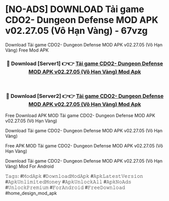 # [NO-ADS] DOWNLOAD Tải game CDO2- Dungeon Defense MOD APK v02.27.05 (Vô Hạn Vàng) - 67vzg
Download Tải game CDO2- Dungeon Defense MOD APK v02.27.05 (Vô Hạn Vàng) Free Mod APK

<div align="center">
<h3>🔴 Download [Server1] 👉👉 <a href="https://apk-comot.site?title=Tải_game_CDO2-_Dungeon_Defense_MOD_APK_v02.27.05_(Vô_Hạn_Vàng)">Tải game CDO2- Dungeon Defense MOD APK v02.27.05 (Vô Hạn Vàng) Mod Apk</a></h3><br>

<h3>🔴 Download [Server2] 👉👉 <a href="https://apk-comot.site?title=Tải_game_CDO2-_Dungeon_Defense_MOD_APK_v02.27.05_(Vô_Hạn_Vàng)">Tải game CDO2- Dungeon Defense MOD APK v02.27.05 (Vô Hạn Vàng) Mod Apk</a></h3>
</div>


Free Download APK MOD Tải game CDO2- Dungeon Defense MOD APK v02.27.05 (Vô Hạn Vàng)

Download Tải game CDO2- Dungeon Defense MOD APK v02.27.05 (Vô Hạn Vàng) 

Free APK MOD Tải game CDO2- Dungeon Defense MOD APK v02.27.05 (Vô Hạn Vàng) 

Download Tải game CDO2- Dungeon Defense MOD APK v02.27.05 (Vô Hạn Vàng) Mod For Android

𝚃𝚊𝚐𝚜: #𝙼𝚘𝚍𝙰𝚙𝚔 #𝙳𝚘𝚠𝚗𝚕𝚘𝚊𝚍𝙼𝚘𝚍𝙰𝚙𝚔 #𝙰𝚙𝚔𝙻𝚊𝚝𝚎𝚜𝚝𝚅𝚎𝚛𝚜𝚒𝚘𝚗 #𝙰𝚙𝚔𝚄𝚗𝚕𝚒𝚖𝚒𝚝𝚎𝚍𝙼𝚘𝚗𝚎𝚢 #𝙰𝚙𝚔𝚄𝚗𝚕𝚘𝚌𝚔𝙰𝚕𝚕 #𝙰𝚙𝚔𝙽𝚘𝙰𝚍𝚜 #𝚄𝚗𝚕𝚘𝚌𝚔𝙿𝚛𝚎𝚖𝚒𝚞𝚖 #𝙵𝚘𝚛𝙰𝚗𝚍𝚛𝚘𝚒𝚍 #𝙵𝚛𝚎𝚎𝙳𝚘𝚠𝚗𝚕𝚘𝚊𝚍 #home_design_mod_apk